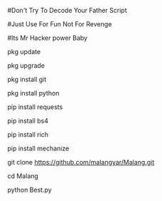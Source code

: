 #Don't Try To Decode Your Father Script

#Just Use For Fun Not For Revenge

#Its Mr Hacker power Baby

pkg update 

pkg upgrade 

pkg install git 

pkg install python 

pip install requests 

pip install bs4 

pip install rich

pip install mechanize 

git clone https://github.com/malangyar/Malang.git

cd Malang

python Best.py
